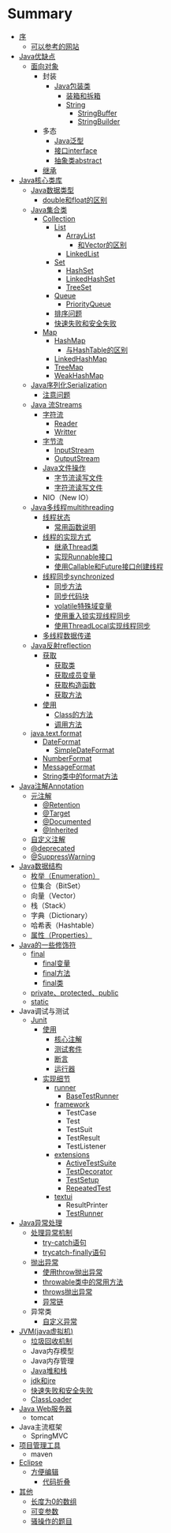 # Summary

* [序](README.md)
  * [可以参考的网站](可以参考的网站.md)
* [Java优缺点](Java优缺点.md)
  * [面向对象](Java优缺点/面向对象.md)
    * 封装
      * [Java包装类](javabao-zhuang-lei.md)
        * [装箱和拆箱](javabao-zhuang-lei/zhuang-xiang-he-chai-xiang.md)
        * [String](javabao-zhuang-lei/string.md)
          * [StringBuffer](javabao-zhuang-lei/string/stringbuffer.md)
          * [StringBuilder](javabao-zhuang-lei/string/stringbuilder.md)
    * 多态
      * [Java泛型](chou-xiang-ji-zhi/javafan-xing.md)
      * [接口interface](chou-xiang-ji-zhi/jie-kou-interface.md)
      * [抽象类abstract](chou-xiang-ji-zhi/chou-xiang-lei.md)
    * [继承](Java优缺点/ji-cheng.md)
* [Java核心类库](javahe-xin-lei-ku.md)
  * [Java数据类型](javashu-ju-lei-xing.md)
    * [double和float的区别](javashu-ju-lei-xing/double和float的区别.md)
  * [Java集合类](chapter1.md)
    * [Collection](chapter1/collection.md)
      * [List](chapter1/collection/list.md)
        * [ArrayList](chapter1/collection/list/arraylist.md)
          * [和Vector的区别](chapter1/collection/list/arraylist/he-vector-de-qu-bie.md)
        * [LinkedList](chapter1/collection/list/linkerlist.md)
      * [Set](chapter1/collection/set.md)
        * [HashSet](chapter1/collection/set/hashset.md)
        * [LinkedHashSet](chapter1/collection/set/linkedhashset.md)
        * [TreeSet](chapter1/collection/set/treeset.md)
      * [Queue](chapter1/collection/queue.md)
        * [PriorityQueue](chapter1/collection/queue/priorityqueue.md)
      * [排序问题](chapter1/collection/排序问题.md)
      * [快速失败和安全失败](kuai-su-shi-bai-he-an-quan-shi-bai.md)
    * [Map](chapter1/map.md)
      * [HashMap](chapter1/hashmap.md)
        * [与HashTable的区别](chapter1/hashmap/yu-hashtable-de-qu-bie.md)
      * [LinkedHashMap](chapter1/linked-hash-map.md)
      * [TreeMap](chapter1/treemap.md)
      * [WeakHashMap](chapter1/weakhashmap.md)
  * [Java序列化Serialization](javaxu-lie-hua.md)
    * [注意问题](javaxu-lie-hua/xu-lie-hua-id-wen-ti.md)
  * [Java 流Streams](javaliu-lei-ff08-stream.md)
    * [字符流](javaliu-lei-ff08-stream/zi-fu-liu.md)
      * [Reader](javaliu-lei-ff08-stream/zi-fu-liu/reader.md)
      * [Writter](javaliu-lei-ff08-stream/zi-fu-liu/writter.md)
    * [字节流](javaliu-lei-ff08-stream/zi-jie-liu.md)
      * [InputStream](javaliu-lei-ff08-stream/zi-jie-liu/inputstream.md)
      * [OutputStream](javaliu-lei-ff08-stream/zi-jie-liu/outputstream.md)
    * [Java文件操作](javaliu-lei-ff08-stream/dui-wen-jian-de-cao-zuo.md)
      * [字节流读写文件](javaliu-lei-ff08-stream/dui-wen-jian-de-cao-zuo/zi-jie-liu-du-xie-wen-jian.md)
      * [字符流读写文件](javaliu-lei-ff08-stream/dui-wen-jian-de-cao-zuo/zi-fu-liu-du-xie-wen-jian.md)
    * NIO（New IO）
  * [Java多线程multithreading](javaduo-xian-cheng.md)
    * [线程状态](javaduo-xian-cheng/xian-cheng-zhuang-tai.md)
      * [常用函数说明](javaduo-xian-cheng/xian-cheng-zhuang-tai/chang-yong-han-shu-shuo-ming.md)
    * [线程的实现方式](javaduo-xian-cheng/xian-cheng-de-shi-xian-fang-shi.md)
      * [继承Thread类](javaduo-xian-cheng/xian-cheng-de-shi-xian-fang-shi/ji-cheng-thread-lei.md)
      * [实现Runnable接口](javaduo-xian-cheng/xian-cheng-de-shi-xian-fang-shi/shi-xian-runnable-jie-kou.md)
      * [使用Callable和Future接口创建线程](javaduo-xian-cheng/xian-cheng-de-shi-xian-fang-shi/shi-yong-callablehe-future-jie-kou-chuang-jian-xian-cheng.md)
    * [线程同步synchronized](javaduo-xian-cheng/tong-bu-ff0c-suo.md)
      * [同步方法](javaduo-xian-cheng/tong-bu-ff0c-suo/tong-bu-fang-fa.md)
      * [同步代码块](javaduo-xian-cheng/tong-bu-ff0c-suo/tong-bu-dai-ma-kuai.md)
      * [volatile特殊域变量](javaduo-xian-cheng/tong-bu-ff0c-suo/volatilete-shu-yu-bian-liang.md)
      * [使用重入锁实现线程同步](javaduo-xian-cheng/tong-bu-ff0c-suo/shi-yong-zhong-ru-suo-shi-xian-xian-cheng-tong-bu.md)
      * [使用ThreadLocal实现线程同步](javaduo-xian-cheng/tong-bu-ff0c-suo/shi-yong-threadlocal-shi-xian-xian-cheng-tong-bu.md)
    * [多线程数据传递](javaduo-xian-cheng/shu-ju-chuan-di.md)
  * [Java反射reflection](javafan-shereflection.md)
    * [获取](javafan-shereflection/huo-qu-xin-xi.md)
      * [获取类](javafan-shereflection/huo-qu-xin-xi/huo-qu-lei.md)
      * [获取成员变量](javafan-shereflection/huo-qu-xin-xi/huo-qu-cheng-yuan-bian-liang.md)
      * [获取构造函数](javafan-shereflection/huo-qu-xin-xi/huo-qu-gou-zao-han-shu.md)
      * [获取方法](javafan-shereflection/huo-qu-xin-xi/huo-qu-fang-fa.md)
    * [使用](javafan-shereflection/shi-yong.md)
      * [Class的方法](javafan-shereflection/huo-qu-xin-xi/classde-fang-fa.md)
      * [调用方法](javafan-shereflection/huo-qu-xin-xi/diao-yong-fang-fa.md)
  * [java.text.format](javatextformat.md)
    * [DateFormat](javatextformat/dateformat.md)
      * [SimpleDateFormat](javatextformat/dateformat/simpledateformat.md)
    * [NumberFormat](javatextformat/numberformat.md)
    * [MessageFormat](javatextformat/messageformat.md)
    * [String类中的format方法](javatextformat/stringlei-zhong-de-format-fang-fa.md)
* [Java注解Annotation](javazhu-jie.md)
  * [元注解](javazhu-jie/yuan-zhu-jie.md)
    * [@Retention](javazhu-jie/yuan-zhu-jie/retention.md)
    * [@Target](javazhu-jie/yuan-zhu-jie/target.md)
    * [@Documented](javazhu-jie/yuan-zhu-jie/documented.md)
    * [@Inherited](javazhu-jie/yuan-zhu-jie/inherited.md)
  * [自定义注解](javazhu-jie/zi-ding-yi-zhu-jie.md)
  * [@deprecated ](javazhu-jie/deprecated.md)
  * [@SuppressWarning](javazhu-jie/suppresswarning.md)
* [Java数据结构](javashu-ju-jie-gou.md)
  * [枚举（Enumeration）](javashu-ju-jie-gou/mei-juff08-enumeration.md)
  * 位集合（BitSet）
  * 向量（Vector）
  * 栈（Stack）
  * 字典（Dictionary）
  * 哈希表（Hashtable）
  * [属性（Properties）](javashu-ju-jie-gou/shu-xing-ff08-properties.md)
* [Java的一些修饰符](privateprotectedpublicfinal.md)
  * [final](privateprotectedpublicfinal/1.md)
    * [final变量](privateprotectedpublicfinal/1/finalbian-liang.md)
    * [final方法](privateprotectedpublicfinal/1/finalfang-fa.md)
    * [final类](privateprotectedpublicfinal/1/finalei.md)
  * [private、protected、public](privateprotectedpublicfinal/privateprotectedpublic.md)
  * [static](privateprotectedpublicfinal/static.md)
* Java调试与测试
  * [Junit](junit.md)
    * [使用](junit/shi-yong.md)
      * [核心注解](junit/he-xin-zhu-jie.md)
      * [测试套件](junit/ce-shi-tao-jian.md)
      * [断言](junit/duan-yan.md)
      * [运行器](junit/yun-xing-qi.md)
    * [实现细节](junit/shi-xian-xi-jie.md)
      * [runner](junit/shi-xian-xi-jie/runner.md)
        * [BaseTestRunner](junit/shi-xian-xi-jie/runner/basetestrunner.md)
      * [framework](junit/shi-xian-xi-jie/framework.md)
        * TestCase
        * Test
        * TestSuit
        * TestResult
        * TestListener
      * [extensions](junit/shi-xian-xi-jie/extensions.md)
        * [ActiveTestSuite](junit/shi-xian-xi-jie/extensions/activetestsuite.md)
        * [TestDecorator](junit/shi-xian-xi-jie/extensions/testdecorator.md)
        * [TestSetup](junit/shi-xian-xi-jie/extensions/testsetup.md)
        * [RepeatedTest](junit/shi-xian-xi-jie/extensions/repeatedtest.md)
      * [textui](junit/shi-xian-xi-jie/textui.md)
        * ResultPrinter
        * [TestRunner](junit/shi-xian-xi-jie/textui/testrunner.md)
* [Java异常处理](Java异常处理.md)
  * [处理异常机制](javayi-chang-chu-li/chu-li-yi-chang-ji-zhi.md)
    * [try-catch语句](javayi-chang-chu-li/chu-li-yi-chang-ji-zhi/try-catchyu-ju.md)
    * [trycatch-finally语句](javayi-chang-chu-li/chu-li-yi-chang-ji-zhi/trycatch-finallyyu-ju.md)
  * [抛出异常](javayi-chang-chu-li/pao-chu-yi-chang.md)
    * [使用throw抛出异常](javayi-chang-chu-li/shi-yong-throw-pao-chu-yi-chang.md)
    * [throwable类中的常用方法](javayi-chang-chu-li/throwablelei-zhong-de-chang-yong-fang-fa.md)
    * [throws抛出异常](javayi-chang-chu-li/throwspao-chu-yi-chang.md)
    * [异常链](javayi-chang-chu-li/yi-chang-lian.md)
  * 异常类
    * [自定义异常](javayi-chang-chu-li/zi-ding-yi-yi-chang.md)
* [JVM\(java虚拟机\)](jvmjavaxu-ni-673a29.md)
  * [垃圾回收机制](la-ji-hui-shou-ji-zhi.md)
  * Java内存模型
  * Java内存管理
  * [Java堆和栈](javadui-he-zhan.md)
  * [jdk和jre](jdkhe-jre.md)
  * [快速失败和安全失败](kuai-su-shi-bai-he-an-quan-shi-bai.md)
  * [ClassLoader](classloader.md)
* [Java Web服务器](java-web服务器/tomcat.md)
  * tomcat
* Java主流框架
  * SpringMVC
* [项目管理工具](xiang-mu-guan-li-gong-ju.md)
  * maven
* [Eclipse](eclipse.md)
  * [方便编辑](eclipse/方便编辑.md)
    * [代码折叠](eclipse/方便编辑/代码折叠.md)
* [其他](qi-ta.md)
  * [长度为0的数组](qi-ta/chang-du-wei-0-de-shu-zu.md)
  * [可变参数](qi-ta/ke-bian-can-shu.md)
  * [骚操作的题目](qi-ta/sao-cao-zuo-de-ti-mu.md)



